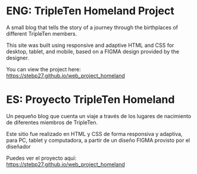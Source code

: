 # ENG: TripleTen Homeland Project

A small blog that tells the story of a journey through the birthplaces of different TripleTen members.

This site was built using responsive and adaptive HTML and CSS for desktop, tablet, and mobile, based on a FIGMA design provided by the designer.

You can view the project here: https://stebp27.github.io/web_project_homeland

# ES: Proyecto TripleTen Homeland

Un pequeño blog que cuenta un viaje a través de los lugares de nacimiento de diferentes miembros de TripleTen.

Este sitio fue realizado en HTML y CSS de forma responsiva y adaptiva, para PC, tablet y computadora, a partir de un diseño FIGMA provisto por el diseñador

Puedes ver el proyecto aquí: https://stebp27.github.io/web_project_homeland
